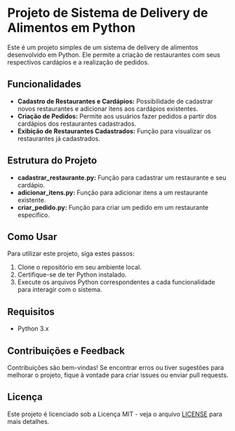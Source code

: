# Projeto de Sistema de Delivery de Alimentos em Python

Este é um projeto simples de um sistema de delivery de alimentos desenvolvido em Python. Ele permite a criação de restaurantes com seus respectivos cardápios e a realização de pedidos.

## Funcionalidades

- **Cadastro de Restaurantes e Cardápios:** Possibilidade de cadastrar novos restaurantes e adicionar itens aos cardápios existentes.
- **Criação de Pedidos:** Permite aos usuários fazer pedidos a partir dos cardápios dos restaurantes cadastrados.
- **Exibição de Restaurantes Cadastrados:** Função para visualizar os restaurantes já cadastrados.

## Estrutura do Projeto

- **cadastrar_restaurante.py:** Função para cadastrar um restaurante e seu cardápio.
- **adicionar_itens.py:** Função para adicionar itens a um restaurante existente.
- **criar_pedido.py:** Função para criar um pedido em um restaurante específico.

## Como Usar

Para utilizar este projeto, siga estes passos:

1. Clone o repositório em seu ambiente local.
2. Certifique-se de ter Python instalado.
3. Execute os arquivos Python correspondentes a cada funcionalidade para interagir com o sistema.

## Requisitos

- Python 3.x

## Contribuições e Feedback

Contribuições são bem-vindas! Se encontrar erros ou tiver sugestões para melhorar o projeto, fique à vontade para criar issues ou enviar pull requests.

## Licença

Este projeto é licenciado sob a Licença MIT - veja o arquivo [LICENSE](LICENSE) para mais detalhes.
